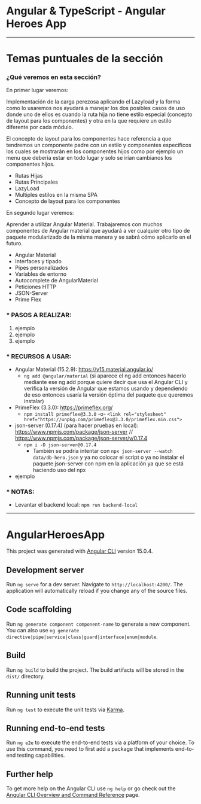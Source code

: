 # Angular & TypeScript - Angular Heroes App

---

# Temas puntuales de la sección

### ¿Qué veremos en esta sección?

En primer lugar veremos:

Implementación de la carga perezosa aplicando el Lazyload y la forma como lo usaremos nos ayudará a manejar los dos posibles casos de uso donde uno de ellos es cuando la ruta hija no tiene estilo especial (concepto de layout para los componentes) y otra en la que requiere un estilo diferente por cada módulo.

El concepto de layout para los componentes hace referencia a que tendremos un componente padre con un estilo y componentes específicos los cuales se mostrarán en los componentes hijos como por ejemplo un menu que debería estar en todo lugar y solo se irían cambianos los componentes hijos.

- Rutas Hijas
- Rutas Principales
- LazyLoad
- Multiples estilos en la misma SPA
- Concepto de layout para los componentes

En segundo lugar veremos:

Aprender a utilizar Angular Material. Trabajaremos con muchos componentes de Angular material que ayudará a ver cualquier otro tipo de paquete modularizado de la misma manera y se sabrá cómo aplicarlo en el futuro.

- Angular Material
- Interfaces y tipado
- Pipes personalizados
- Variables de entorno
- Autocomplete de AngularMaterial
- Peticiones HTTP
- JSON-Server
- Prime Flex

### \* PASOS A REALIZAR:

1. ejemplo
2. ejemplo
3. ejemplo

### \* RECURSOS A USAR:

- Angular Material (15.2.9): https://v15.material.angular.io/
  - `ng add @angular/material` (si aparece el ng add entonces hacerlo mediante ese ng add porque quiere decir que usa el Angular CLI y verifica la versión de Angular que estamos usando y dependiendo de eso entonces usaría la versión óptima del paquete que queremos instalar)
- PrimeFlex (3.3.0): https://primeflex.org/
  - `npm install primeflex@3.3.0` -o- `<link rel="stylesheet" href="https://unpkg.com/primeflex@3.3.0/primeflex.min.css">`
- json-server (0.17.4) (para hacer pruebas en local): https://www.npmjs.com/package/json-server // https://www.npmjs.com/package/json-server/v/0.17.4
  - `npm i -D json-server@0.17.4`
    - También se podría intentar con `npx json-server --watch data/db-hero.json` y ya no colocar el script o ya no instalar el paquete json-server con npm en la aplicación ya que se está haciendo uso del npx
- ejemplo

### \* NOTAS:

- Levantar el backend local: `npm run backend-local`

---

# AngularHeroesApp

This project was generated with [Angular CLI](https://github.com/angular/angular-cli) version 15.0.4.

## Development server

Run `ng serve` for a dev server. Navigate to `http://localhost:4200/`. The application will automatically reload if you change any of the source files.

## Code scaffolding

Run `ng generate component component-name` to generate a new component. You can also use `ng generate directive|pipe|service|class|guard|interface|enum|module`.

## Build

Run `ng build` to build the project. The build artifacts will be stored in the `dist/` directory.

## Running unit tests

Run `ng test` to execute the unit tests via [Karma](https://karma-runner.github.io).

## Running end-to-end tests

Run `ng e2e` to execute the end-to-end tests via a platform of your choice. To use this command, you need to first add a package that implements end-to-end testing capabilities.

## Further help

To get more help on the Angular CLI use `ng help` or go check out the [Angular CLI Overview and Command Reference](https://angular.io/cli) page.
